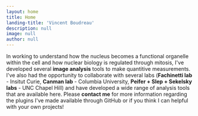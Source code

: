 ```yaml
---
layout: home
title: Home
landing-title: 'Vincent Boudreau'
description: null
image: null
author: null
---
```


In working to understand how the nucleus becomes a functional organelle within the cell and how nuclear biology is regulated through mitosis, I've developed several <b>image analysis</b> tools to make quantitive measurements. I've also had the opportunity to collaborate with several labs (<b>Fachinetti lab</b> - Insitut Curie, <b>Canman lab</b> - Columbia University, <b>Peifer + Slep + Sekelsky labs</b> - UNC Chapel Hill) and have developed a wide range of analysis tools that are available here. Please <b>contact me</b> for more information regarding the plugins I've made available through GitHub or if you think I can helpful with your own projects!
